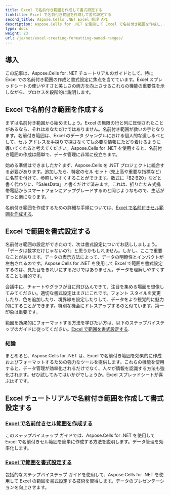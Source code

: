 ```yaml
---
title: Excel で名前付き範囲を作成して書式設定する
linktitle: Excel で名前付き範囲を作成して書式設定する
second_title: Aspose.Cells .NET Excel 処理 API
description: Aspose.Cells for .NET を使用して Excel で名前付き範囲を作成し、書式設定する方法を学びます。データ管理と視覚的なプレゼンテーションを簡単に強化できます。
type: docs
weight: 23
url: /ja/net/excel-creating-formatting-named-ranges/
---
```

## 導入

この記事は、Aspose.Cells for .NET チュートリアルのガイドとして、特に Excel での名前付き範囲の作成と書式設定に焦点を当てています。Excel スプレッドシートの使いやすさと美しさの両方を向上させるこれらの機能の重要性を示しながら、プロセスを段階的に説明します。 

## Excel で名前付き範囲を作成する

まずは名前付き範囲から始めましょう。Excel の無限の行と列に圧倒されたことがあるなら、それはあなただけではありません。名前付き範囲が救いの手となります。名前付き範囲は、Excel のデータ ジャングルにおける個人的な道しるべとして、セル アドレスを手探りで探さなくても必要な情報にたどり着けるように導いてくれると考えてください。Aspose.Cells for .NET を使用すると、名前付き範囲の作成は簡単で、データ管理に非常に役立ちます。

始める準備はできましたか? まず、Aspose.Cells を .NET プロジェクトに統合する必要があります。追加したら、特定のセル セット (売上高や重要な指標など) に名前を付けて、参照しやすくすることができます。数式に「B2:B20」などと書く代わりに、「SalesData」と書くだけで済みます。これは、折りたたみ式携帯電話からスマートフォンにアップグレードするのと同じようなもので、生活がずっと楽になります。 

名前付き範囲を作成するための詳細な手順については、[Excel で名前付きセル範囲を作成する](./create-named-range-of-cells/).

## Excel で範囲を書式設定する

名前付き範囲の設定ができたので、次は書式設定についてお話ししましょう。「データは数字だけじゃないの?」と思うかもしれません。しかし、ここで重要なことがあります。データの表示方法によって、データの明瞭性とインパクトが左右されるのです。Aspose.Cells for .NET を使用して Excel で範囲を書式設定するのは、見た目をきれいにするだけではありません。データを理解しやすくすることも目的です。 

会議中に、チャートやグラフが目に飛び込んできて、注目を集める場面を想像してみてください。適切な書式設定はまさにこれです。フォント スタイルを変更したり、色を追加したり、境界線を設定したりして、データをより視覚的に魅力的にすることができます。特別な機会にドレスアップするのと似ています。第一印象は重要です。 

範囲を効果的にフォーマットする方法を学びたい方は、以下のステップバイステップのガイドに従ってください。[Excel で範囲を書式設定する](./format-ranges/).

### 結論

まとめると、Aspose.Cells for .NET は、Excel で名前付き範囲を効果的に作成およびフォーマットするための強力なツールを提供します。これらの機能を使用すると、データ管理が効率化されるだけでなく、人々が情報を認識する方法も強化されます。ぜひ試してみてはいかがでしょうか。Excel スプレッドシートが喜ぶはずです。

## Excel チュートリアルで名前付き範囲を作成して書式設定する
### [Excel で名前付きセル範囲を作成する](./create-named-range-of-cells/)
このステップバイステップ ガイドでは、Aspose.Cells for .NET を使用して Excel で名前付きセル範囲を簡単に作成する方法を説明します。データ管理を効率化します。
### [Excel で範囲を書式設定する](./format-ranges/)
包括的なステップバイステップ ガイドを使用して、Aspose.Cells for .NET を使用して Excel の範囲を書式設定する技術を習得します。データのプレゼンテーションを向上させます。